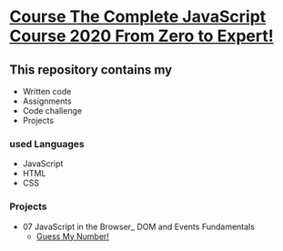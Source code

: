 # [Course The Complete JavaScript Course 2020 From Zero to Expert!](https://www.udemy.com/course/the-complete-javascript-course/)

## This repository contains my <br>

- Written code
- Assignments
- Code challenge
- Projects

### used Languages

* JavaScript
* HTML
* CSS

### Projects

* 07 JavaScript in the Browser_ DOM and Events Fundamentals
  * [Guess My Number!](/07%20JavaScript%20in%20the%20Browser_%20DOM%20and%20Events%20Fundamentals/Project%20Guess%20My%20Number!) 
